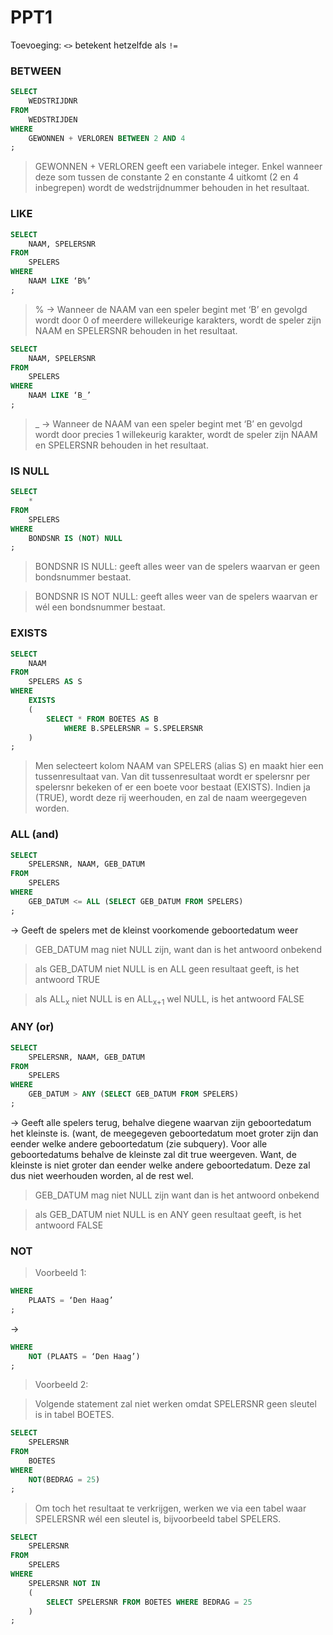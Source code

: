 # PPT1
Toevoeging: `<>` betekent hetzelfde als `!=`

### BETWEEN

```sql
SELECT
	WEDSTRIJDNR
FROM
	WEDSTRIJDEN
WHERE
	GEWONNEN + VERLOREN BETWEEN 2 AND 4
;
```
> GEWONNEN + VERLOREN geeft een variabele integer. Enkel wanneer deze som tussen de constante 2 en constante 4 uitkomt (2 en 4 inbegrepen) wordt de wedstrijdnummer behouden in het resultaat.

### LIKE

```sql
SELECT
	NAAM, SPELERSNR
FROM
	SPELERS
WHERE
	NAAM LIKE ‘B%’
;
```
> % → Wanneer de NAAM van een speler begint met ‘B’ en gevolgd wordt door 0 of meerdere willekeurige karakters, wordt de speler zijn NAAM en SPELERSNR behouden in het resultaat.

```sql
SELECT
	NAAM, SPELERSNR
FROM
	SPELERS
WHERE
	NAAM LIKE ‘B_’
;
```
> _ → Wanneer de NAAM van een speler begint met ‘B’ en gevolgd wordt door precies 1 willekeurig karakter, wordt de speler zijn NAAM en SPELERSNR behouden in het resultaat.


### IS NULL

```sql
SELECT
	*
FROM
	SPELERS
WHERE
	BONDSNR IS (NOT) NULL
;
```
> BONDSNR IS NULL: geeft alles weer van de spelers waarvan er geen bondsnummer bestaat.

> BONDSNR IS NOT NULL: geeft alles weer van de spelers waarvan er wél een bondsnummer bestaat.

### EXISTS

```sql
SELECT
	NAAM
FROM
	SPELERS AS S
WHERE
	EXISTS
	(
		SELECT * FROM BOETES AS B
    		WHERE B.SPELERSNR = S.SPELERSNR
	)
;
```
> Men selecteert kolom NAAM van SPELERS (alias S) en maakt hier een tussenresultaat van. Van dit tussenresultaat wordt er spelersnr per spelersnr bekeken of er een boete voor bestaat (EXISTS). Indien ja (TRUE), wordt deze rij weerhouden, en zal de naam weergegeven worden.

### ALL (and)

```sql
SELECT
	SPELERSNR, NAAM, GEB_DATUM
FROM
	SPELERS
WHERE
	GEB_DATUM <= ALL (SELECT GEB_DATUM FROM SPELERS)
;
```

→ Geeft de spelers met de kleinst voorkomende geboortedatum weer

> GEB_DATUM mag niet NULL zijn, want dan is het antwoord onbekend

> als GEB_DATUM niet NULL is en ALL geen resultaat geeft, is het antwoord TRUE

> als ALL<sub>x</sub> niet NULL is en ALL<sub>x+1</sub> wel NULL, is het antwoord FALSE

### ANY (or)

```sql
SELECT
	SPELERSNR, NAAM, GEB_DATUM
FROM
	SPELERS
WHERE
	GEB_DATUM > ANY (SELECT GEB_DATUM FROM SPELERS)
;
```

→ Geeft alle spelers terug, behalve diegene waarvan zijn geboortedatum het kleinste is. (want, de meegegeven geboortedatum moet groter zijn dan eender welke andere geboortedatum (zie subquery). Voor alle geboortedatums behalve de kleinste zal dit true weergeven. Want, de kleinste is niet groter dan eender welke andere geboortedatum. Deze zal dus niet weerhouden worden, al de rest wel.

> GEB_DATUM mag niet NULL zijn want dan is het antwoord onbekend

> als GEB_DATUM niet NULL is en ANY geen resultaat geeft, is het antwoord FALSE

### NOT

> Voorbeeld 1:
```sql
WHERE
	PLAATS = ‘Den Haag’
;
```

→

```sql
WHERE
	NOT (PLAATS = ‘Den Haag’)
;
```
> Voorbeeld 2:

> Volgende statement zal niet werken omdat SPELERSNR geen sleutel is in tabel BOETES.
```sql
SELECT
	SPELERSNR
FROM
	BOETES
WHERE
	NOT(BEDRAG = 25)
;
```

> Om toch het resultaat te verkrijgen, werken we via een tabel waar SPELERSNR wél een sleutel is, bijvoorbeeld tabel SPELERS.

```sql
SELECT
	SPELERSNR
FROM
	SPELERS
WHERE
	SPELERSNR NOT IN
	(
		SELECT SPELERSNR FROM BOETES WHERE BEDRAG = 25
	)
;
```
